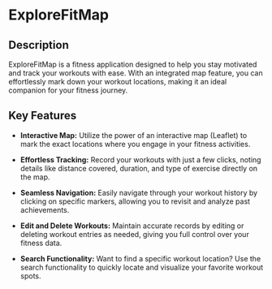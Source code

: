 # ExploreFitMap

## Description 
ExploreFitMap is a fitness application designed to help you stay motivated and track your workouts with ease. With an integrated map feature, you can effortlessly mark down your workout locations, making it an ideal companion for your fitness journey.

## Key Features

- **Interactive Map:** Utilize the power of an interactive map (Leaflet) to mark the exact locations where you engage in your fitness activities.
  
- **Effortless Tracking:** Record your workouts with just a few clicks, noting details like distance covered, duration, and type of exercise directly on the map.

- **Seamless Navigation:** Easily navigate through your workout history by clicking on specific markers, allowing you to revisit and analyze past achievements.

- **Edit and Delete Workouts:** Maintain accurate records by editing or deleting workout entries as needed, giving you full control over your fitness data.

- **Search Functionality:** Want to find a specific workout location? Use the search functionality to quickly locate and visualize your favorite workout spots.
